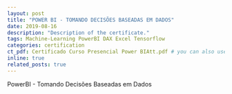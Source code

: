 ```yaml
---
layout: post
title: "POWER BI - TOMANDO DECISÕES BASEADAS EM DADOS"
date: 2019-08-16
description: "Description of the certificate."
tags: Machine-Learning PowerBI DAX Excel Tensorflow
categories: certification
ct_pdf: Certificado Curso Presencial Power BIAtt.pdf # you can also use external links here
inline: true
related_posts: true
---
```


PowerBI - Tomando Decisões Baseadas em Dados
